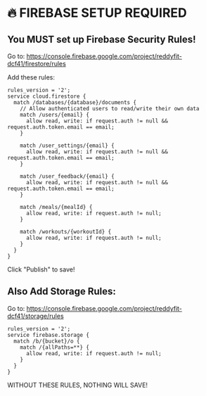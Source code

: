 # 🔥 FIREBASE SETUP REQUIRED

## You MUST set up Firebase Security Rules!

Go to: https://console.firebase.google.com/project/reddyfit-dcf41/firestore/rules

Add these rules:

```
rules_version = '2';
service cloud.firestore {
  match /databases/{database}/documents {
    // Allow authenticated users to read/write their own data
    match /users/{email} {
      allow read, write: if request.auth != null && request.auth.token.email == email;
    }
    
    match /user_settings/{email} {
      allow read, write: if request.auth != null && request.auth.token.email == email;
    }
    
    match /user_feedback/{email} {
      allow read, write: if request.auth != null && request.auth.token.email == email;
    }
    
    match /meals/{mealId} {
      allow read, write: if request.auth != null;
    }
    
    match /workouts/{workoutId} {
      allow read, write: if request.auth != null;
    }
  }
}
```

Click "Publish" to save!

## Also Add Storage Rules:

Go to: https://console.firebase.google.com/project/reddyfit-dcf41/storage/rules

```
rules_version = '2';
service firebase.storage {
  match /b/{bucket}/o {
    match /{allPaths=**} {
      allow read, write: if request.auth != null;
    }
  }
}
```

WITHOUT THESE RULES, NOTHING WILL SAVE!
